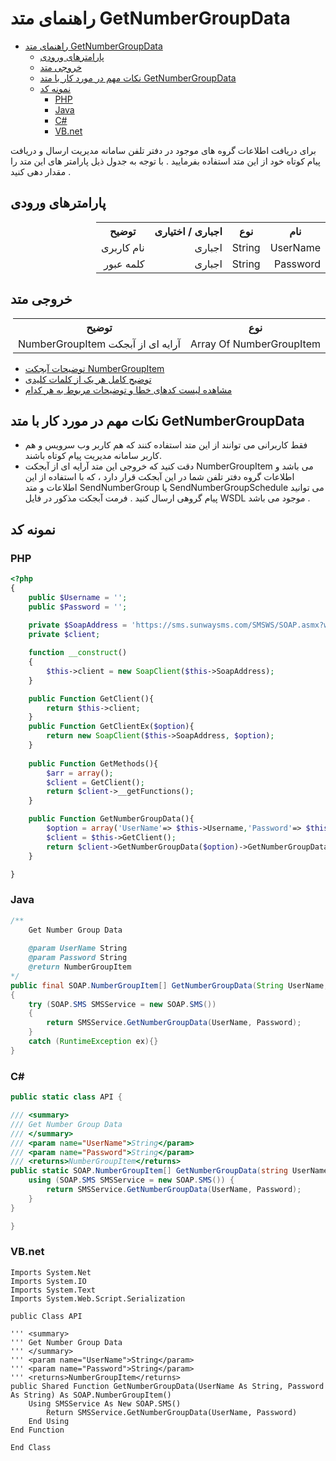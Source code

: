 # راهنمای متد GetNumberGroupData

- [راهنمای متد GetNumberGroupData](#راهنمای-متد-getnumbergroupdata)
  - [پارامترهای ورودی](#پارامترهای-ورودی)
  - [خروجی متد](#خروجی-متد)
  - [نکات مهم در مورد کار با متد GetNumberGroupData](#نکات-مهم-در-مورد-کار-با-متد-getnumbergroupdata)
  - [نمونه کد](#نمونه-کد)
    - [PHP](#php)
    - [Java](#java)
    - [C#](#c)
    - [VB.net](#vbnet)

برای دریافت اطلاعات گروه های موجود در دفتر تلفن سامانه مدیریت ارسال و دریافت پیام کوتاه خود از این متد استفاده بفرمایید . با توجه به جدول ذیل پارامتر های این متد را مقدار دهی کنید .

## پارامترهای ورودی

<table dir="rtl" align="center">
<tr><th>نام</th><th>نوع</th><th>اجباری / اختیاری</th><th>توضیح</th></tr>
<tr><td>UserName</td><td>String</td><td>اجباری</td><td>نام کاربری</td></tr>
<tr><td>Password</td><td>String</td><td>اجباری</td><td>کلمه عبور</td></tr>
</table>

## خروجی متد

<table dir="rtl" align="center">
<tr><th>نوع</th><th>توضیح</th></tr>
<tr><td>Array Of NumberGroupItem</td><td>آرایه ای از آبجکت NumberGroupItem</td></tr>
</table>

- [ توضیحات آبجکت NumberGroupItem](https://github.com/sunwaysms/soap/blob/main/Objects/NumberGroupItem.md)
- [ توضیح کامل هر یک از کلمات کلیدی](https://github.com/sunwaysms/soap/blob/main/Parameters.md)
- [مشاهده لیست کدهای خطا و توضیحات مربوط به هر کدام](https://github.com/sunwaysms/soap/blob/main/Errors.md)

## نکات مهم در مورد کار با متد GetNumberGroupData

- فقط کاربرانی می توانند از این متد استفاده کنند که هم کاربر وب سرویس و هم کاربر سامانه مدیریت پیام کوتاه باشند.
- دقت کنید که خروجی این متد آرایه ای از آبجکت NumberGroupItem می باشد و اطلاعات گروه دفتر تلفن شما در این آبجکت قرار دارد ، که با استفاده از این اطلاعات و متد SendNumberGroup یا SendNumberGroupSchedule می توانید پیام گروهی ارسال کنید . فرمت آبجکت مذکور در فایل WSDL موجود می باشد .

## نمونه کد

### PHP

```PHP
<?php
{
    public $Username = '';
    public $Password = '';
    
    private $SoapAddress = 'https://sms.sunwaysms.com/SMSWS/SOAP.asmx?wsdl';
    private $client;

    function __construct()
    {
        $this->client = new SoapClient($this->SoapAddress);
    }

    public Function GetClient(){
        return $this->client;
    }
    public Function GetClientEx($option){
        return new SoapClient($this->SoapAddress, $option);
    }
    
    public Function GetMethods(){
        $arr = array();
        $client = GetClient();
        return $client->__getFunctions();
    }

    public Function GetNumberGroupData(){
        $option = array('UserName'=> $this->Username,'Password'=> $this->Password);
        $client = $this->GetClient();
        return $client->GetNumberGroupData($option)->GetNumberGroupDataResult;
    }

}
```

### Java

```Java
/** 
    Get Number Group Data
         
    @param UserName String
    @param Password String
    @return NumberGroupItem
*/
public final SOAP.NumberGroupItem[] GetNumberGroupData(String UserName, String Password)
{
    try (SOAP.SMS SMSService = new SOAP.SMS())
    {
        return SMSService.GetNumberGroupData(UserName, Password);
    }
    catch (RuntimeException ex){}
}
```

### C#

```C#
public static class API {

/// <summary>
/// Get Number Group Data
/// </summary>
/// <param name="UserName">String</param>
/// <param name="Password">String</param>
/// <returns>NumberGroupItem</returns>
public static SOAP.NumberGroupItem[] GetNumberGroupData(string UserName, string Password) {
    using (SOAP.SMS SMSService = new SOAP.SMS()) {
        return SMSService.GetNumberGroupData(UserName, Password);
    }
}

}
```

### VB.net

```VB
Imports System.Net
Imports System.IO
Imports System.Text
Imports System.Web.Script.Serialization

public Class API

''' <summary>
''' Get Number Group Data
''' </summary>
''' <param name="UserName">String</param>
''' <param name="Password">String</param>
''' <returns>NumberGroupItem</returns>
public Shared Function GetNumberGroupData(UserName As String, Password As String) As SOAP.NumberGroupItem()
    Using SMSService As New SOAP.SMS()
        Return SMSService.GetNumberGroupData(UserName, Password)
    End Using
End Function

End Class
```